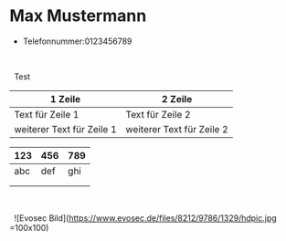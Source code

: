 # Max Mustermann

* Telefonnummer:0123456789


&nbsp;


&nbsp;
Test

1 Zeile | 2 Zeile
------- | -------
Text für Zeile 1 | Text für Zeile 2
weiterer Text für Zeile 1 | weiterer Text für Zeile 2

|123|456|789|
|---|---|---|
|abc|def|ghi|
|   |   |   |
|   |   |   |


&nbsp;


&nbsp;
![Evosec Bild](https://www.evosec.de/files/8212/9786/1329/hdpic.jpg =100x100)
